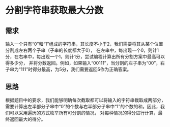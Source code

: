 # 分割字符串获取最大分数
## 需求
输入一个只有“0”和“1”组成的字符串，其长度不小于2，我们需要将其从某个位置分割成左右两个子串（子串的长度都大于0），
在左串中，每出现一个0，则计1分，在右串中，每出现一个1，则计1分，尝试编程计算出所有分割方案中最高可以得多少分，
并将分数返回。例如，如果输入“00111”，当分割的左子串为“00”，右子串为“111”时得分最高，为5分，我们需要返回5作为正确答案。

## 思路
根据题目中的要求，我们能够明确每次截取都可以将输入的字符串截取成两部分，
需要计算出左半部分子串中“0”的个数与右半部分子串中“1”的个数的和。因此，我们可以采用遍历的方式枚举所有可分割的情况，
对每种情况的得分进行计算，最终返回最大的得分。